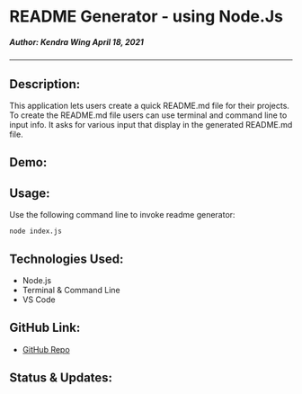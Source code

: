 # README Generator - using Node.Js

##### Author: Kendra Wing April 18, 2021
---

## Description:
This application lets users create a quick README.md file for their projects. To create the README.md file users can use terminal and command line to input info. It asks for various input that display in the generated README.md file. 


## Demo:



## Usage: 

Use the following command line to invoke readme generator:

```
node index.js
```


## Technologies Used:

* Node.js 
* Terminal & Command Line
* VS Code


## GitHub Link:

* [GitHub Repo](https://github.com/kwing25/09-Node.js---README-Generator) 


## Status & Updates:

